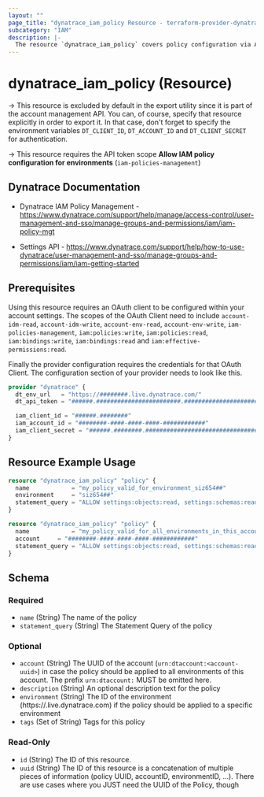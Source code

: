 ```yaml
---
layout: ""
page_title: "dynatrace_iam_policy Resource - terraform-provider-dynatrace"
subcategory: "IAM"
description: |-
  The resource `dynatrace_iam_policy` covers policy configuration via Account Management API for SaaS Accounts
---
```


# dynatrace_iam_policy (Resource)

-> This resource is excluded by default in the export utility since it is part of the account management API. You can, of course, specify that resource explicitly in order to export it. In that case, don't forget to specify the environment variables `DT_CLIENT_ID`, `DT_ACCOUNT_ID` and `DT_CLIENT_SECRET` for authentication.

-> This resource requires the API token scope **Allow IAM policy configuration for environments** (`iam-policies-management`)

## Dynatrace Documentation

- Dynatrace IAM Policy Management - https://www.dynatrace.com/support/help/manage/access-control/user-management-and-sso/manage-groups-and-permissions/iam/iam-policy-mgt

- Settings API - https://www.dynatrace.com/support/help/how-to-use-dynatrace/user-management-and-sso/manage-groups-and-permissions/iam/iam-getting-started

## Prerequisites

Using this resource requires an OAuth client to be configured within your account settings.
The scopes of the OAuth Client need to include `account-idm-read`, `account-idm-write`, `account-env-read`, `account-env-write`, `iam-policies-management`, `iam:policies:write`, `iam:policies:read`, `iam:bindings:write`, `iam:bindings:read` and `iam:effective-permissions:read`.

Finally the provider configuration requires the credentials for that OAuth Client.
The configuration section of your provider needs to look like this.
```terraform
provider "dynatrace" {
  dt_env_url   = "https://########.live.dynatrace.com/"
  dt_api_token = "######.########################.################################################################"  

  iam_client_id = "######.########"
  iam_account_id = "########-####-####-####-############"
  iam_client_secret = "######.########.################################################################"  
}
```

## Resource Example Usage

```terraform
resource "dynatrace_iam_policy" "policy" {
  name            = "my_policy_valid_for_environment_siz654##"
  environment     = "siz654##"
  statement_query = "ALLOW settings:objects:read, settings:schemas:read WHERE settings:schemaId = \"string\";"
}
```

```terraform
resource "dynatrace_iam_policy" "policy" {
  name            = "my_policy_valid_for_all_environments_in_this_account"
  account     = "########-####-####-####-############"
  statement_query = "ALLOW settings:objects:read, settings:schemas:read WHERE settings:schemaId = \"string\";"
}
```
<!-- schema generated by tfplugindocs -->
## Schema

### Required

- `name` (String) The name of the policy
- `statement_query` (String) The Statement Query of the policy

### Optional

- `account` (String) The UUID of the account (`urn:dtaccount:<account-uuid>`) in case the policy should be applied to all environments of this account. The prefix `urn:dtaccount:` MUST be omitted here.
- `description` (String) An optional description text for the policy
- `environment` (String) The ID of the environment (https://<environmentid>.live.dynatrace.com) if the policy should be applied to a specific environment
- `tags` (Set of String) Tags for this policy

### Read-Only

- `id` (String) The ID of this resource.
- `uuid` (String) The ID of this resource is a concatenation of multiple pieces of information (policy UUID, accountID, environmentID, ...). There are use cases where you JUST need the UUID of the Policy, though
